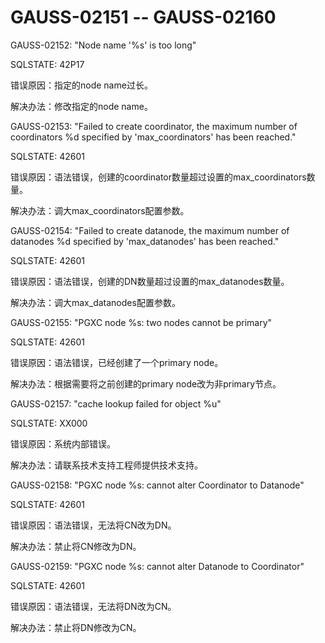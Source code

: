 # GAUSS-02151 -- GAUSS-02160

GAUSS-02152: "Node name '%s' is too long"

SQLSTATE: 42P17

错误原因：指定的node name过长。

解决办法：修改指定的node name。

GAUSS-02153: "Failed to create coordinator, the maximum number of coordinators %d specified by 'max\_coordinators' has been reached."

SQLSTATE: 42601

错误原因：语法错误，创建的coordinator数量超过设置的max\_coordinators数量。

解决办法：调大max\_coordinators配置参数。

GAUSS-02154: "Failed to create datanode, the maximum number of datanodes %d specified by 'max\_datanodes' has been reached."

SQLSTATE: 42601

错误原因：语法错误，创建的DN数量超过设置的max\_datanodes数量。

解决办法：调大max\_datanodes配置参数。

GAUSS-02155: "PGXC node %s: two nodes cannot be primary"

SQLSTATE: 42601

错误原因：语法错误，已经创建了一个primary node。

解决办法：根据需要将之前创建的primary node改为非primary节点。

GAUSS-02157: "cache lookup failed for object %u"

SQLSTATE: XX000

错误原因：系统内部错误。

解决办法：请联系技术支持工程师提供技术支持。

GAUSS-02158: "PGXC node %s: cannot alter Coordinator to Datanode"

SQLSTATE: 42601

错误原因：语法错误，无法将CN改为DN。

解决办法：禁止将CN修改为DN。

GAUSS-02159: "PGXC node %s: cannot alter Datanode to Coordinator"

SQLSTATE: 42601

错误原因：语法错误，无法将DN改为CN。

解决办法：禁止将DN修改为CN。

